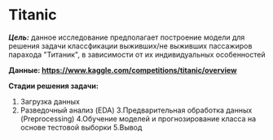 # Titanic

***Цель:*** данное исследование предполагает построение модели для решения задачи классфикации выживших/не выживших пассажиров парахода "Титаник", в зависимости от их индивидуальных особенностей

__Данные: https://www.kaggle.com/competitions/titanic/overview__

__Стадии решения задачи:__
1. Загрузка данных
2. Разведочный анализ (EDA)
3.Предварительная обработка данных (Preprocessing)
4.Обучение моделей и прогнозирование класса на основе тестовой выборки
5.Вывод
